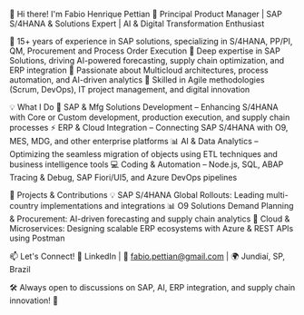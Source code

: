 👋 Hi there! I'm Fabio Henrique Pettian
🚀 Principal Product Manager | SAP S/4HANA & Solutions Expert | AI & Digital Transformation Enthusiast

🔹 15+ years of experience in SAP solutions, specializing in S/4HANA, PP/PI, QM, Procurement and Process Order Execution
🔹 Deep expertise in SAP Solutions, driving AI-powered forecasting, supply chain optimization, and ERP integration
🔹 Passionate about Multicloud architectures, process automation, and AI-driven analytics
🔹 Skilled in Agile methodologies (Scrum, DevOps), IT project management, and digital innovation

💡 What I Do
🔧 SAP & Mfg Solutions Development – Enhancing S/4HANA with Core or Custom development, production execution, and supply chain processes
⚡ ERP & Cloud Integration – Connecting SAP S/4HANA with O9, MES, MDG, and other enterprise platforms
📊 AI & Data Analytics – Optimizing the seamless migration of objects using ETL techniques and business intelligence tools
💻 Coding & Automation – Node.js, SQL, ABAP Tracing & Debug, SAP Fiori/UI5, and Azure DevOps pipelines

📂 Projects & Contributions
💡 SAP S/4HANA Global Rollouts: Leading multi-country implementations and integrations
📊 O9 Solutions Demand Planning & Procurement: AI-driven forecasting and supply chain analytics
🔗 Cloud & Microservices: Designing scalable ERP ecosystems with Azure & REST APIs using Postman


📫 Let's Connect!
💼 LinkedIn | 📧 fabio.pettian@gmail.com | 🌍 Jundiaí, SP, Brazil

🛠️ Always open to discussions on SAP, AI, ERP integration, and supply chain innovation! 🚀

<!---
fabao2024/fabao2024 is a ✨ special ✨ repository because its `README.md` (this file) appears on your GitHub profile.
You can click the Preview link to take a look at your changes.
--->
